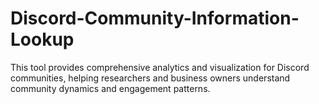 # Discord-Community-Information-Lookup
This tool provides comprehensive analytics and visualization for Discord communities, helping researchers and business owners understand community dynamics and engagement patterns.
